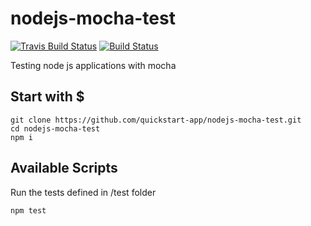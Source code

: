 # nodejs-mocha-test

[![Travis Build Status](https://travis-ci.org/quickstart-app/nodejs-mocha-test.svg?branch=master)](https://travis-ci.org/quickstart-app/nodejs-mocha-test)
[![Build Status](https://sonarcloud.io/api/project_badges/measure?project=test-mocha&metric=coverage)](https://sonarcloud.io/dashboard?id=test-mocha)

Testing node js applications with mocha

## Start with $
```
git clone https://github.com/quickstart-app/nodejs-mocha-test.git
cd nodejs-mocha-test
npm i
```

## Available Scripts

Run the tests defined in /test folder

`npm test`
